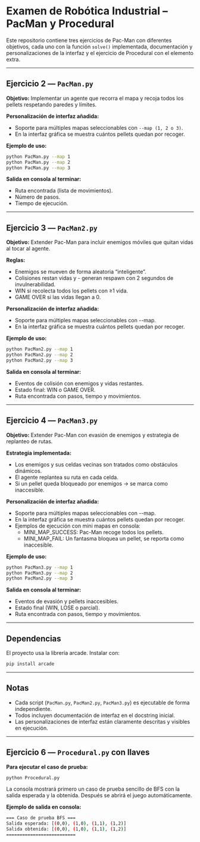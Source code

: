 # Examen de Robótica Industrial – PacMan y Procedural

Este repositorio contiene tres ejercicios de Pac-Man con diferentes objetivos, cada uno con la función `solve()` implementada, documentación y personalizaciones de la interfaz y el ejercicio de Procedural con el elemento extra.

---

## Ejercicio 2 — `PacMan.py`

**Objetivo:** Implementar un agente que recorra el mapa y recoja todos los pellets respetando paredes y límites.

**Personalización de interfaz añadida:**  
- Soporte para múltiples mapas seleccionables con `--map (1, 2 o 3)`.  
- En la interfaz gráfica se muestra cuántos pellets quedan por recoger.  

**Ejemplo de uso:**  
```bash
python PacMan.py --map 1
python PacMan.py --map 2
python PacMan.py --map 3
```
**Salida en consola al terminar:**
- Ruta encontrada (lista de movimientos).
- Número de pasos.
- Tiempo de ejecución.

---

## Ejercicio 3 — `PacMan2.py`

**Objetivo:** Extender Pac-Man para incluir enemigos móviles que quitan vidas al tocar al agente.

**Reglas:**
- Enemigos se mueven de forma aleatoria “inteligente”.
- Colisiones restan vidas y - generan respawn con 2 segundos de invulnerabilidad.
- WIN si recolecta todos los pellets con ≥1 vida.
- GAME OVER si las vidas llegan a 0.

**Personalización de interfaz añadida:**
- Soporte para múltiples mapas seleccionables con --map.
- En la interfaz gráfica se muestra cuántos pellets quedan por recoger.

**Ejemplo de uso:**
```bash
python PacMan2.py --map 1
python PacMan2.py --map 2
python PacMan2.py --map 3
```
**Salida en consola al terminar:**
- Eventos de colisión con enemigos y vidas restantes.
- Estado final: WIN o GAME OVER.
- Ruta encontrada con pasos, tiempo y movimientos.

---

## Ejercicio 4 — `PacMan3.py`

**Objetivo:** Extender Pac-Man con evasión de enemigos y estrategia de replanteo de rutas.

**Estrategia implementada:**
- Los enemigos y sus celdas vecinas son tratados como obstáculos dinámicos.
- El agente replantea su ruta en cada celda.
- Si un pellet queda bloqueado por enemigos → se marca como inaccesible.

**Personalización de interfaz añadida:**
- Soporte para múltiples mapas seleccionables con --map.
- En la interfaz gráfica se muestra cuántos pellets quedan por recoger.
- Ejemplos de ejecución con mini mapas en consola:
    - MINI_MAP_SUCCESS: Pac-Man recoge todos los pellets.
    - MINI_MAP_FAIL: Un fantasma bloquea un pellet, se reporta como inaccesible.

**Ejemplo de uso:**
```bash
python PacMan3.py --map 1
python PacMan3.py --map 2
python PacMan2.py --map 3
```
**Salida en consola al terminar:**
- Eventos de evasión y pellets inaccesibles.
- Estado final (WIN, LOSE o parcial).
- Ruta encontrada con pasos, tiempo y movimientos.

---

## Dependencias

El proyecto usa la librería arcade. Instalar con:

```bash
pip install arcade 
```

---

## Notas

- Cada script (`PacMan.py`, `PacMan2.py`, `PacMan3.py`) es ejecutable de forma independiente.
- Todos incluyen documentación de interfaz en el docstring inicial.
- Las personalizaciones de interfaz están claramente descritas y visibles en ejecución.

---

## Ejercicio 6 — `Procedural.py` con llaves

**Para ejecutar el caso de prueba:**

```bash
python Procedural.py
```
La consola mostrará primero un caso de prueba sencillo de BFS con la salida esperada y la obtenida.
Después se abrirá el juego automáticamente.

**Ejemplo de salida en consola:**

```bash
=== Caso de prueba BFS ===
Salida esperada: [(0,0), (1,0), (1,1), (1,2)]
Salida obtenida: [(0,0), (1,0), (1,1), (1,2)]
==========================
```
